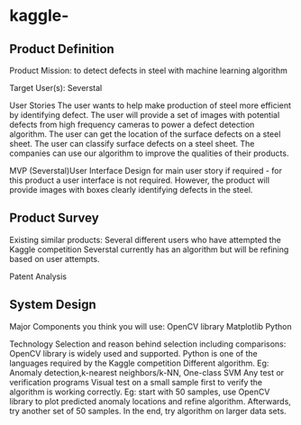 # kaggle-
## Product Definition
  Product Mission: to detect defects in steel with machine learning algorithm
  
  Target User(s): Severstal
  
  User Stories
  The user wants to help make production of steel more efficient by identifying defect.
  The user will provide a set of images with potential defects from high frequency cameras to power a defect detection      algorithm.
  The user can get the location of the surface defects on a steel sheet.
  The user can classify surface defects on a steel sheet.
  The companies can use our algorithm to  improve the qualities of their products.
  
  MVP
  (Severstal)User Interface Design for main user story if required - for this product a user interface is not required.   However, the product will provide images with boxes clearly identifying defects in the steel.
  
 ## Product Survey 
  Existing similar products:
  Several different users who have attempted the Kaggle competition
  Severstal currently has an algorithm but will be refining based on user attempts.
  
  Patent Analysis

## System Design
  Major Components you think you will use:
    OpenCV library
    Matplotlib
    Python

  Technology Selection and reason behind selection including comparisons:
    OpenCV library is widely used and supported.
    Python is one of the languages required by the Kaggle competition
    Different algorithm. Eg: Anomaly detection,k-nearest neighbors/k-NN, One-class SVM 
    Any test or verification programs
    Visual test on a small sample first to verify the algorithm is working correctly. Eg: start with 50 samples, use OpenCV       library to plot predicted anomaly locations and refine algorithm. Afterwards, try another set of 50 samples. In the end,       try algorithm on larger data sets.


